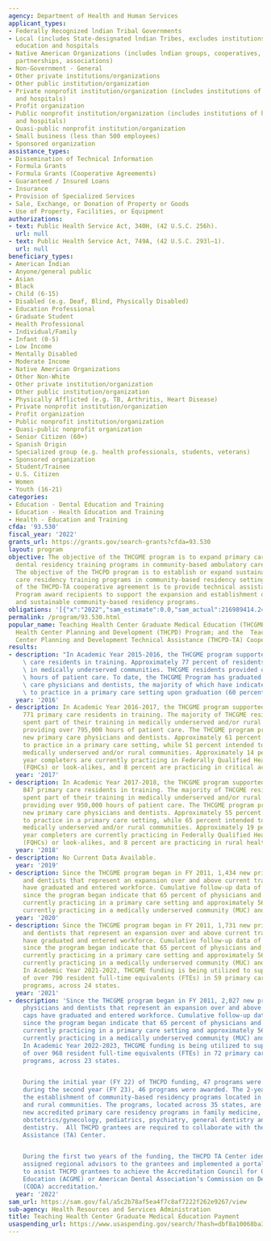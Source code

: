 ```yaml
---
agency: Department of Health and Human Services
applicant_types:
- Federally Recognized lndian Tribal Governments
- Local (includes State-designated lndian Tribes, excludes institutions of higher
  education and hospitals
- Native American Organizations (includes lndian groups, cooperatives, corporations,
  partnerships, associations)
- Non-Government - General
- Other private institutions/organizations
- Other public institution/organization
- Private nonprofit institution/organization (includes institutions of higher education
  and hospitals)
- Profit organization
- Public nonprofit institution/organization (includes institutions of higher education
  and hospitals)
- Quasi-public nonprofit institution/organization
- Small business (less than 500 employees)
- Sponsored organization
assistance_types:
- Dissemination of Technical Information
- Formula Grants
- Formula Grants (Cooperative Agreements)
- Guaranteed / Insured Loans
- Insurance
- Provision of Specialized Services
- Sale, Exchange, or Donation of Property or Goods
- Use of Property, Facilities, or Equipment
authorizations:
- text: Public Health Service Act, 340H, (42 U.S.C. 256h).
  url: null
- text: Public Health Service Act, 749A, (42 U.S.C. 293l–1).
  url: null
beneficiary_types:
- American Indian
- Anyone/general public
- Asian
- Black
- Child (6-15)
- Disabled (e.g. Deaf, Blind, Physically Disabled)
- Education Professional
- Graduate Student
- Health Professional
- Individual/Family
- Infant (0-5)
- Low Income
- Mentally Disabled
- Moderate Income
- Native American Organizations
- Other Non-White
- Other private institution/organization
- Other public institution/organization
- Physically Afflicted (e.g. TB, Arthritis, Heart Disease)
- Private nonprofit institution/organization
- Profit organization
- Public nonprofit institution/organization
- Quasi-public nonprofit organization
- Senior Citizen (60+)
- Spanish Origin
- Specialized group (e.g. health professionals, students, veterans)
- Sponsored organization
- Student/Trainee
- U.S. Citizen
- Women
- Youth (16-21)
categories:
- Education - Dental Education and Training
- Education - Health Education and Training
- Health - Education and Training
cfda: '93.530'
fiscal_year: '2022'
grants_url: https://grants.gov/search-grants?cfda=93.530
layout: program
objective: The objective of the THCGME program is to expand primary care medical and
  dental residency training programs in community-based ambulatory care settings.
  The objective of the THCPD program is to establish or expand sustainable primary
  care residency training programs in community-based residency settings. The objective
  of the THCPD-TA cooperative agreement is to provide technical assistance to THCPD
  Program award recipients to support the expansion and establishment of accredited
  and sustainable community-based residency programs.
obligations: '[{"x":"2022","sam_estimate":0.0,"sam_actual":216989414.24,"usa_spending_actual":236585658.4},{"x":"2023","sam_estimate":91811325.0,"sam_actual":0.0,"usa_spending_actual":199580224.4},{"x":"2024","sam_estimate":235040000.0,"sam_actual":0.0,"usa_spending_actual":281072481.55}]'
permalink: /program/93.530.html
popular_name: Teaching Health Center Graduate Medical Education (THCGME) Payment Program;  Teaching
  Health Center Planning and Development (THCPD) Program; and the  Teaching Health
  Center Planning and Development Technical Assistance (THCPD-TA) Cooperative Agreement
results:
- description: "In Academic Year 2015-2016, the THCGME program supported 758 primary\
    \ care residents in training. Approximately 77 percent of residents reported training\
    \ in medically underserved communities. THCGME residents provided over 590,000\
    \ hours of patient care. To date, the THCGME Program has graduated 384 new primary\
    \ care physicians and dentists, the majority of which have indicated intention\
    \ to practice in a primary care setting upon graduation (60 percent).\r\n\r\n"
  year: '2016'
- description: In Academic Year 2016-2017, the THCGME program supported a total of
    771 primary care residents in training. The majority of THCGME residents (83 percent)
    spent part of their training in medically underserved and/or rural communities,
    providing over 795,000 hours of patient care. The THCGME program produced 248
    new primary care physicians and dentists. Approximately 61 percent reported intentions
    to practice in a primary care setting, while 51 percent intended to practice in
    medically underserved and/or rural communities. Approximately 14 percent of prior
    year completers are currently practicing in Federally Qualified Health Centers
    (FQHCs) or look-alikes, and 8 percent are practicing in critical access hospitals.
  year: '2017'
- description: In Academic Year 2017-2018, the THCGME program supported a total of
    847 primary care residents in training. The majority of THCGME residents (82 percent)
    spent part of their training in medically underserved and/or rural communities,
    providing over 950,000 hours of patient care. The THCGME program produced 248
    new primary care physicians and dentists. Approximately 55 percent reported intentions
    to practice in a primary care setting, while 65 percent intended to practice in
    medically underserved and/or rural communities. Approximately 19 percent of prior
    year completers are currently practicing in Federally Qualified Health Centers
    (FQHCs) or look-alikes, and 8 percent are practicing in rural health clinics.
  year: '2018'
- description: No Current Data Available.
  year: '2019'
- description: Since the THCGME program began in FY 2011, 1,434 new primary care physicians
    and dentists that represent an expansion over and above current training caps
    have graduated and entered workforce. Cumulative follow-up data of all graduates
    since the program began indicate that 65 percent of physicians and dentists are
    currently practicing in a primary care setting and approximately 56 percent are
    currently practicing in a medically underserved community (MUC) and/or rural setting.
  year: '2020'
- description: Since the THCGME program began in FY 2011, 1,731 new primary care physicians
    and dentists that represent an expansion over and above current training caps
    have graduated and entered workforce. Cumulative follow-up data of all graduates
    since the program began indicate that 65 percent of physicians and dentists are
    currently practicing in a primary care setting and approximately 56 percent are
    currently practicing in a medically underserved community (MUC) and/or rural setting.
    In Academic Year 2021-2022, THCGME funding is being utilized to support the training
    of over 790 resident full-time equivalents (FTEs) in 59 primary care residency
    programs, across 24 states.
  year: '2021'
- description: 'Since the THCGME program began in FY 2011, 2,027 new primary care
    physicians and dentists that represent an expansion over and above current training
    caps have graduated and entered workforce. Cumulative follow-up data of all graduates
    since the program began indicate that 65 percent of physicians and dentists are
    currently practicing in a primary care setting and approximately 56 percent are
    currently practicing in a medically underserved community (MUC) and/or rural setting.
    In Academic Year 2022-2023, THCGME funding is being utilized to support the training
    of over 968 resident full-time equivalents (FTEs) in 72 primary care residency
    programs, across 23 states.


    During the initial year (FY 22) of THCPD funding, 47 programs were awarded and
    during the second year (FY 23), 46 programs were awarded. The 2-year funding supports
    the establishment of community-based residency programs located in underserved
    and rural communities. The programs, located across 35 states, are developing
    new accredited primary care residency programs in family medicine, internal medicine,
    obstetrics/gynecology, pediatrics, psychiatry, general dentistry and pediatric
    dentistry.  All THCPD grantees are required to collaborate with the THCPD Technical
    Assistance (TA) Center.


    During the first two years of the funding, the THCPD TA Center identified and
    assigned regional advisors to the grantees and implemented a portal of resources
    to assist THCPD grantees to achieve the Accreditation Council for Graduate Medical
    Education (ACGME) or American Dental Association’s Commission on Dental Accreditation
    (CODA) accreditation.'
  year: '2022'
sam_url: https://sam.gov/fal/a5c2b78af5ea4f7c8af7222f262e9267/view
sub-agency: Health Resources and Services Administration
title: Teaching Health Center Graduate Medical Education Payment
usaspending_url: https://www.usaspending.gov/search/?hash=dbf8a10068ba30982c8f64eefc14b85a
---
```

